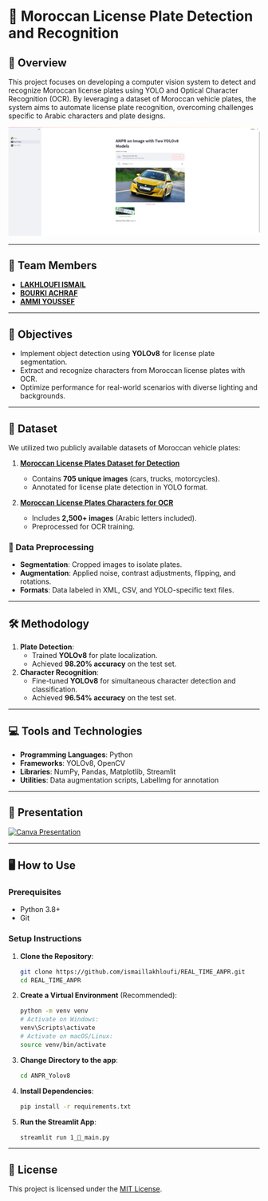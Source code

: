 

# 🚗 Moroccan License Plate Detection and Recognition

## 📖 Overview
This project focuses on developing a computer vision system to detect and recognize Moroccan license plates using YOLO and Optical Character Recognition (OCR). By leveraging a dataset of Moroccan vehicle plates, the system aims to automate license plate recognition, overcoming challenges specific to Arabic characters and plate designs.

![Application Screenshot](app_demo.png)

---

## 👥 Team Members
- **[LAKHLOUFI ISMAIL](https://github.com/ismaillakhloufi)**  
- **[BOURKI ACHRAF](https://github.com/BOURKI970/)**  
- **[AMMI YOUSSEF](https://github.com/youssefammi123/)**  

---

## 🎯 Objectives
- Implement object detection using **YOLOv8** for license plate segmentation.
- Extract and recognize characters from Moroccan license plates with OCR.
- Optimize performance for real-world scenarios with diverse lighting and backgrounds.

---

## 📂 Dataset
We utilized two publicly available datasets of Moroccan vehicle plates:

1. **[Moroccan License Plates Dataset for Detection](https://www.kaggle.com/datasets/ismaillakhloufi/moroccan-license-plates-dataset)**  
   - Contains **705 unique images** (cars, trucks, motorcycles).
   - Annotated for license plate detection in YOLO format.

2. **[Moroccan License Plates Characters for OCR](https://cc.um6p.ma/cc_datasets)**  
   - Includes **2,500+ images** (Arabic letters included).
   - Preprocessed for OCR training.

### 🔄 Data Preprocessing
- **Segmentation**: Cropped images to isolate plates.
- **Augmentation**: Applied noise, contrast adjustments, flipping, and rotations.
- **Formats**: Data labeled in XML, CSV, and YOLO-specific text files.

---

## 🛠️ Methodology
1. **Plate Detection**:
   - Trained **YOLOv8** for plate localization.
   - Achieved **98.20% accuracy** on the test set.
2. **Character Recognition**:
   - Fine-tuned **YOLOv8** for simultaneous character detection and classification.
   - Achieved **96.54% accuracy** on the test set.

---

## 💻 Tools and Technologies
- **Programming Languages**: Python  
- **Frameworks**: YOLOv8, OpenCV  
- **Libraries**: NumPy, Pandas, Matplotlib, Streamlit  
- **Utilities**: Data augmentation scripts, LabelImg for annotation  

---

## 📄 Presentation
[![Canva Presentation](https://img.shields.io/badge/Canva-Presentation-blue)](https://www.canva.com/design/DAGeLzc6G8w/xMNAD96WYagAGu5DdXI1eA/edit)

---

## 🖥️ How to Use

### Prerequisites
- Python 3.8+
- Git

### Setup Instructions
1. **Clone the Repository**:
   ```bash
   git clone https://github.com/ismaillakhloufi/REAL_TIME_ANPR.git
   cd REAL_TIME_ANPR
   ```

2. **Create a Virtual Environment** (Recommended):
   ```bash
   python -m venv venv
   # Activate on Windows:
   venv\Scripts\activate
   # Activate on macOS/Linux:
   source venv/bin/activate
   ```

3. **Change Directory to the app**:
   ```bash
   cd ANPR_Yolov8
   ```

4. **Install Dependencies**:
   ```bash
   pip install -r requirements.txt
   ```

5. **Run the Streamlit App**:
   ```bash
   streamlit run 1_👋_main.py
   ```

---

## 📜 License
This project is licensed under the [MIT License](LICENSE).
```

